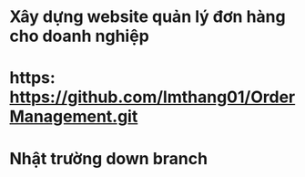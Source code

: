 # Xây dựng website quản lý đơn hàng cho doanh nghiệp
# https: https://github.com/lmthang01/OrderManagement.git

# Nhật trường down branch 